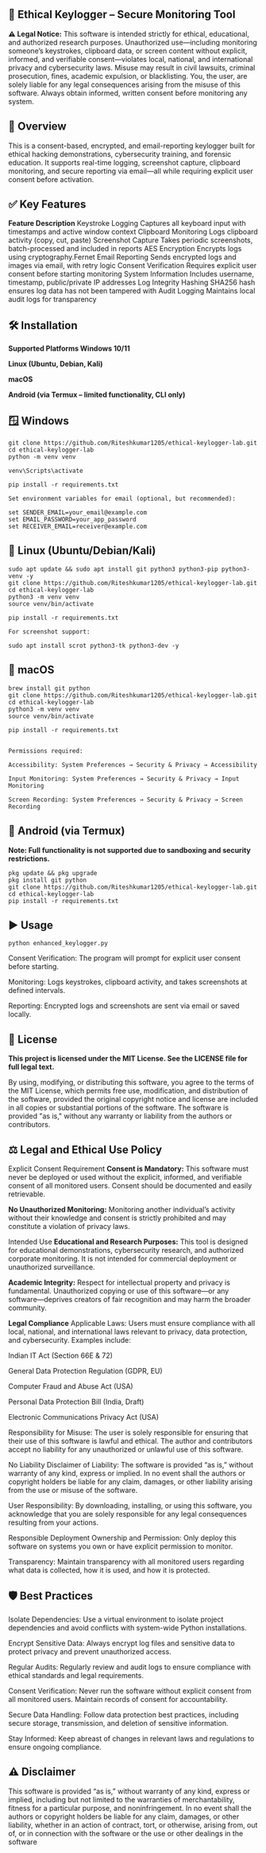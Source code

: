 ## 🔐  Ethical Keylogger – Secure Monitoring Tool
**⚠️ Legal Notice:**
This software is intended strictly for ethical, educational, and authorized research purposes. Unauthorized use—including monitoring someone’s keystrokes, clipboard data, or screen content without explicit, informed, and verifiable consent—violates local, national, and international privacy and cybersecurity laws. Misuse may result in civil lawsuits, criminal prosecution, fines, academic expulsion, or blacklisting. You, the user, are solely liable for any legal consequences arising from the misuse of this software.
Always obtain informed, written consent before monitoring any system.

## 🧩 Overview
This is a consent-based, encrypted, and email-reporting keylogger built for ethical hacking demonstrations, cybersecurity training, and forensic education. It supports real-time logging, screenshot capture, clipboard monitoring, and secure reporting via email—all while requiring explicit user consent before activation.

## ✅ Key Features
**Feature	Description**
Keystroke Logging	Captures all keyboard input with timestamps and active window context
Clipboard Monitoring	Logs clipboard activity (copy, cut, paste)
Screenshot Capture	Takes periodic screenshots, batch-processed and included in reports
AES Encryption	Encrypts logs using cryptography.Fernet
Email Reporting	Sends encrypted logs and images via email, with retry logic
Consent Verification	Requires explicit user consent before starting monitoring
System Information	Includes username, timestamp, public/private IP addresses
Log Integrity Hashing	SHA256 hash ensures log data has not been tampered with
Audit Logging	Maintains local audit logs for transparency

## 🛠 Installation
**Supported Platforms
Windows 10/11**

**Linux (Ubuntu, Debian, Kali)**

**macOS**

**Android (via Termux – limited functionality, CLI only)**

## 🪟 Windows
~~~
git clone https://github.com/Riteshkumar1205/ethical-keylogger-lab.git
cd ethical-keylogger-lab
python -m venv venv

venv\Scripts\activate

pip install -r requirements.txt

Set environment variables for email (optional, but recommended):

set SENDER_EMAIL=your_email@example.com
set EMAIL_PASSWORD=your_app_password
set RECEIVER_EMAIL=receiver@example.com
~~~

## 🐧 Linux (Ubuntu/Debian/Kali)
~~~
sudo apt update && sudo apt install git python3 python3-pip python3-venv -y
git clone https://github.com/Riteshkumar1205/ethical-keylogger-lab.git
cd ethical-keylogger-lab
python3 -m venv venv
source venv/bin/activate

pip install -r requirements.txt

For screenshot support:

sudo apt install scrot python3-tk python3-dev -y
~~~

## 🍏 macOS
~~~
brew install git python
git clone https://github.com/Riteshkumar1205/ethical-keylogger-lab.git
cd ethical-keylogger-lab
python3 -m venv venv
source venv/bin/activate

pip install -r requirements.txt


Permissions required:

Accessibility: System Preferences → Security & Privacy → Accessibility

Input Monitoring: System Preferences → Security & Privacy → Input Monitoring

Screen Recording: System Preferences → Security & Privacy → Screen Recording
~~~

## 🤖 Android (via Termux)
**Note: Full functionality is not supported due to sandboxing and security restrictions.**

~~~
pkg update && pkg upgrade
pkg install git python
git clone https://github.com/Riteshkumar1205/ethical-keylogger-lab.git
cd ethical-keylogger-lab
pip install -r requirements.txt
~~~
## ▶️ Usage
~~~
python enhanced_keylogger.py
~~~
Consent Verification: The program will prompt for explicit user consent before starting.

Monitoring: Logs keystrokes, clipboard activity, and takes screenshots at defined intervals.

Reporting: Encrypted logs and screenshots are sent via email or saved locally.

## 📄 License
**This project is licensed under the MIT License.
See the LICENSE file for full legal text.**

By using, modifying, or distributing this software, you agree to the terms of the MIT License, which permits free use, modification, and distribution of the software, provided the original copyright notice and license are included in all copies or substantial portions of the software. The software is provided "as is," without any warranty or liability from the authors or contributors.

## ⚖️ Legal and Ethical Use Policy
Explicit Consent Requirement
**Consent is Mandatory:**
This software must never be deployed or used without the explicit, informed, and verifiable consent of all monitored users. Consent should be documented and easily retrievable.

**No Unauthorized Monitoring:**
Monitoring another individual’s activity without their knowledge and consent is strictly prohibited and may constitute a violation of privacy laws.

Intended Use
**Educational and Research Purposes:**
This tool is designed for educational demonstrations, cybersecurity research, and authorized corporate monitoring. It is not intended for commercial deployment or unauthorized surveillance.

**Academic Integrity:**
Respect for intellectual property and privacy is fundamental. Unauthorized copying or use of this software—or any software—deprives creators of fair recognition and may harm the broader community.

**Legal Compliance**
Applicable Laws:
Users must ensure compliance with all local, national, and international laws relevant to privacy, data protection, and cybersecurity. Examples include:

Indian IT Act (Section 66E & 72)

General Data Protection Regulation (GDPR, EU)

Computer Fraud and Abuse Act (USA)

Personal Data Protection Bill (India, Draft)

Electronic Communications Privacy Act (USA)

Responsibility for Misuse:
The user is solely responsible for ensuring that their use of this software is lawful and ethical. The author and contributors accept no liability for any unauthorized or unlawful use of this software.

No Liability
Disclaimer of Liability:
The software is provided “as is,” without warranty of any kind, express or implied. In no event shall the authors or copyright holders be liable for any claim, damages, or other liability arising from the use or misuse of the software.

User Responsibility:
By downloading, installing, or using this software, you acknowledge that you are solely responsible for any legal consequences resulting from your actions.

Responsible Deployment
Ownership and Permission:
Only deploy this software on systems you own or have explicit permission to monitor.

Transparency:
Maintain transparency with all monitored users regarding what data is collected, how it is used, and how it is protected.

## 🛡️ Best Practices
Isolate Dependencies:
Use a virtual environment to isolate project dependencies and avoid conflicts with system-wide Python installations.

Encrypt Sensitive Data:
Always encrypt log files and sensitive data to protect privacy and prevent unauthorized access.

Regular Audits:
Regularly review and audit logs to ensure compliance with ethical standards and legal requirements.

Consent Verification:
Never run the software without explicit consent from all monitored users. Maintain records of consent for accountability.

Secure Data Handling:
Follow data protection best practices, including secure storage, transmission, and deletion of sensitive information.

Stay Informed:
Keep abreast of changes in relevant laws and regulations to ensure ongoing compliance.


## ⚠️ Disclaimer
This software is provided “as is,” without warranty of any kind, express or implied, including but not limited to the warranties of merchantability, fitness for a particular purpose, and noninfringement. In no event shall the authors or copyright holders be liable for any claim, damages, or other liability, whether in an action of contract, tort, or otherwise, arising from, out of, or in connection with the software or the use or other dealings in the software
